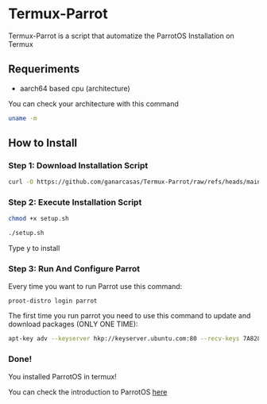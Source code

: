 # Termux-Parrot
Termux-Parrot is a script that automatize the ParrotOS Installation on Termux

## Requeriments

- aarch64 based cpu (architecture)

You can check your architecture with this command

``` sh
uname -m
```

## How to Install

### Step 1: Download Installation Script

``` sh
curl -O https://github.com/ganarcasas/Termux-Parrot/raw/refs/heads/main/setup.sh
```

### Step 2: Execute Installation Script

``` sh
chmod +x setup.sh
```

``` sh
./setup.sh
```

Type y to install

### Step 3: Run And Configure Parrot

Every time you want to run Parrot use this command:

``` sh
proot-distro login parrot
```

The first time you run parrot you need to use this command to update and download packages (ONLY ONE TIME):

``` sh
apt-key adv --keyserver hkp://keyserver.ubuntu.com:80 --recv-keys 7A8286AF0E81EE4A
```

### Done!

You installed ParrotOS in termux!

You can check the introduction to ParrotOS [here](https://parrotsec.org/docs/category/introduction)

